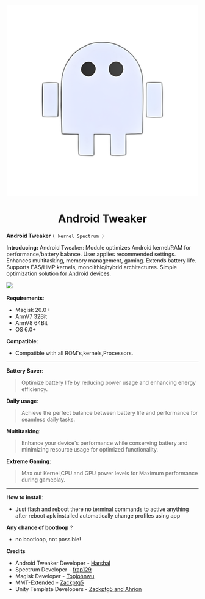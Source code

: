 <p align="center"><a href="https://t.me/AndroidTweaker"><img src=".img/android.jpg" width="500"></a></p> 

 <h1 align="center"><b>Android Tweaker</b></h1> 

 **Android Tweaker**
`( kernel Spectrum )`

**Introducing:** 
Android Tweaker: Module optimizes Android kernel/RAM for performance/battery balance. User applies recommended settings. Enhances multitasking, memory management, gaming. Extends battery life. Supports EAS/HMP kernels, monolithic/hybrid architectures. Simple optimization solution for Android devices.

 <a href="https://t.me/AndroidTweaker"><img src="https://img.shields.io/badge/Join-Telegram%20Channel-red.svg?logo=Telegram"></a>

**Requirements**:
- Magisk 20.0+
- ArmV7 32Bit
- ArmV8 64Bit
- OS 6.0+

**Compatible**:
- Compatible with all ROM's,kernels,Processors.


------------------------------
**Battery Saver**:
> Optimize battery life by reducing power usage and enhancing energy efficiency.

**Daily usage**:
> Achieve the perfect balance between battery life and performance for seamless daily tasks.

**Multitasking**:
> Enhance your device's performance while conserving battery and minimizing resource usage for optimized functionality.

**Extreme Gaming**:
> Max out Kernel,CPU and GPU power levels for Maximum performance during gameplay.
------------------------------
**How to install**:
- Just flash and reboot there no terminal commands to active anything after reboot apk installed automatically change profiles using app

**Any chance of bootloop** ?
- no bootloop, not possible!

**Credits**
- Android Tweaker Developer - [Harshal](https://t.me/c0d3h01)
- Spectrum Developer - [frap129](https://github.com/frap129)
- Magisk Developer - [Topjohnwu](https://forum.xda-developers.com/apps/magisk/official-magisk-v7-universal-systemless-t3473445)
- MMT-Extended - [Zackptg5](https://forum.xda-developers.com/apps/magisk/magisk-module-template-extended-mmt-ex-t4029819)
- Unity Template Developers - [Zackptg5 and Ahrion](https://forum.xda-developers.com/android/software/module-audio-modification-library-t3579612)
